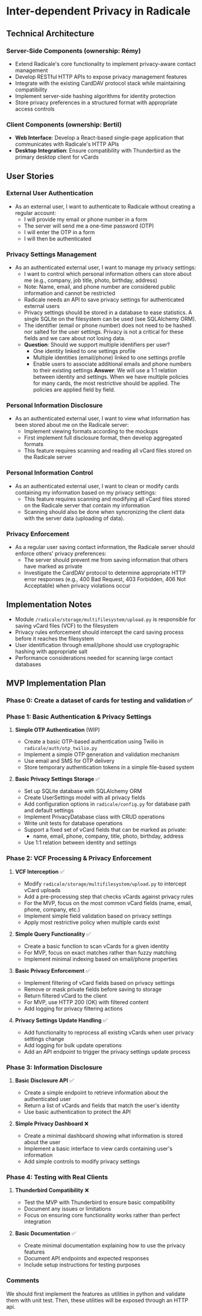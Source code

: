 # Inter-dependent Privacy in Radicale

## Technical Architecture

### Server-Side Components (ownership: Rémy)
- Extend Radicale's core functionality to implement privacy-aware contact management
- Develop RESTful HTTP APIs to expose privacy management features
- Integrate with the existing CardDAV protocol stack while maintaining compatibility
- Implement server-side hashing algorithms for identity protection
- Store privacy preferences in a structured format with appropriate access controls

### Client Components (ownership: Bertil)
- **Web Interface**: Develop a React-based single-page application that communicates with Radicale's HTTP APIs
- **Desktop Integration**: Ensure compatibility with Thunderbird as the primary desktop client for vCards

## User Stories

### External User Authentication

- As an external user, I want to authenticate to Radicale without creating a regular account:
  - I will provide my email or phone number in a form
  - The server will send me a one-time password (OTP)
  - I will enter the OTP in a form
  - I will then be authenticated

### Privacy Settings Management

- As an authenticated external user, I want to manage my privacy settings:
  - I want to control which personal information others can store about me (e.g., company, job title, photo, birthday, address)
  - Note: Name, email, and phone number are considered public information and cannot be restricted
  - Radicale needs an API to save privacy settings for authenticated external users
  - Privacy settings should be stored in a database to ease statistics. A single SQLite on the filesystem can be used (see SQLAlchemy ORM).
  - The identifier (email or phone number) does not need to be hashed nor salted for the user settings. Privacy is not a critical for these fields and we care about not losing data.
  - **Question**: Should we support multiple identifiers per user?
    - One identity linked to one settings profile
    - Multiple identities (email/phone) linked to one settings profile
    - Enable users to associate additional emails and phone numbers to their existing settings
    **Answer**: We will use a 1:1 relation between identity and settings. When we have multiple policies for many cards, the most restrictive should be applied. The policies are applied field by field.

### Personal Information Disclosure

- As an authenticated external user, I want to view what information has been stored about me on the Radicale server:
  - Implement viewing formats according to the mockups
  - First implement full disclosure format, then develop aggregated formats
  - This feature requires scanning and reading all vCard files stored on the Radicale server

### Personal Information Control

- As an authenticated external user, I want to clean or modify cards containing my information based on my privacy settings:
  - This feature requires scanning and modifying all vCard files stored on the Radicale server that contain my information
  - Scanning should also be done when syncronizing the client data with the server data (uploading of data).

### Privacy Enforcement

- As a regular user saving contact information, the Radicale server should enforce others' privacy preferences:
  - The server should prevent me from saving information that others have marked as private
  - Investigate the CardDAV protocol to determine appropriate HTTP error responses (e.g., 400 Bad Request, 403 Forbidden, 406 Not Acceptable) when privacy violations occur


## Implementation Notes

- Module `/radicale/storage/multifilesystem/upload.py` is responsible for saving vCard files (VCF) to the filesystem
- Privacy rules enforcement should intercept the card saving process before it reaches the filesystem
- User identification through email/phone should use cryptographic hashing with appropriate salt
- Performance considerations needed for scanning large contact databases

## MVP Implementation Plan

### Phase 0: Create a dataset of cards for testing and validation ✅

### Phase 1: Basic Authentication & Privacy Settings

1. **Simple OTP Authentication** (WIP)
   - Create a basic OTP-based authentication using Twilio in `radicale/auth/otp_twilio.py`
   - Implement a simple OTP generation and validation mechanism
   - Use email and SMS for OTP delivery
   - Store temporary authentication tokens in a simple file-based system

2. **Basic Privacy Settings Storage** ✅
   - Set up SQLite database with SQLAlchemy ORM
   - Create UserSettings model with all privacy fields
   - Add configuration options in `radicale/config.py` for database path and default settings
   - Implement PrivacyDatabase class with CRUD operations
   - Write unit tests for database operations
   - Support a fixed set of vCard fields that can be marked as private:
     - name, email, phone, company, title, photo, birthday, address
   - Use 1:1 relation between identity and settings

### Phase 2: VCF Processing & Privacy Enforcement

1. **VCF Interception** ✅
   - Modify `radicale/storage/multifilesystem/upload.py` to intercept vCard uploads
   - Add a pre-processing step that checks vCards against privacy rules
   - For the MVP, focus on the most common vCard fields (name, email, phone, company, etc.)
   - Implement simple field validation based on privacy settings
   - Apply most restrictive policy when multiple cards exist

2. **Simple Query Functionality** ✅
   - Create a basic function to scan vCards for a given identity
   - For MVP, focus on exact matches rather than fuzzy matching
   - Implement minimal indexing based on email/phone properties

3. **Basic Privacy Enforcement** ✅
   - Implement filtering of vCard fields based on privacy settings
   - Remove or mask private fields before saving to storage
   - Return filtered vCard to the client
   - For MVP, use HTTP 200 (OK) with filtered content
   - Add logging for privacy filtering actions

4. **Privacy Settings Update Handling** ✅
   - Add functionality to reprocess all existing vCards when user privacy settings change
   - Add logging for bulk update operations
   - Add an API endpoint to trigger the privacy settings update process


### Phase 3: Information Disclosure

1. **Basic Disclosure API** ✅
   - Create a simple endpoint to retrieve information about the authenticated user
   - Return a list of vCards and fields that match the user's identity
   - Use basic authentication to protect the API

2. **Simple Privacy Dashboard** ❌
   - Create a minimal dashboard showing what information is stored about the user
   - Implement a basic interface to view cards containing user's information
   - Add simple controls to modify privacy settings

### Phase 4: Testing with Real Clients

1. **Thunderbird Compatibility** ❌
   - Test the MVP with Thunderbird to ensure basic compatibility
   - Document any issues or limitations
   - Focus on ensuring core functionality works rather than perfect integration

2. **Basic Documentation** ✅
   - Create minimal documentation explaining how to use the privacy features
   - Document API endpoints and expected responses
   - Include setup instructions for testing purposes

### Comments

We should first implement the features as utilities in python and validate them with unit test.
Then, these utilities will be exposed through an HTTP api.
